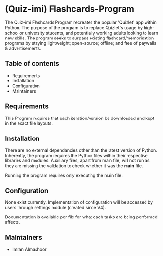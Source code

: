 # (Quiz-imi) Flashcards-Program

The Quiz-imi Flashcards Program recreates the popular 'Quizlet' app within Python.
The purpose of the program is to replace Quizlet's usage by high-school or
university students, and potentially working adults looking to learn new skills.
The program seeks to surpass existing flashcard/memorisation programs by
staying lightweight; open-source; offline; and free of paywalls & advertisements.

## Table of contents

- Requirements
- Installation
- Configuration
- Maintainers

## Requirements

This Program requires that each iteration/version be downloaded and kept in the exact
file layouts.

## Installation

There are no external dependancies other than the latest version of Python. Inherently,
the program requires the Python files within their respective libraries and modules. 
Auxiliary files, apart from main file, will not run as they are missing the validation 
to check whether it was the __main__ file.

Running the program requires only executing the main file.

## Configuration

None exist currently. Implementation of configuration will be accessed by users
through settings module (created since V4).

Documentation is available per file for what each tasks are being performed
affects.

## Maintainers

- Imran Almashoor
